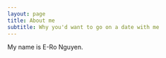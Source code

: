 ```yaml
---
layout: page
title: About me
subtitle: Why you'd want to go on a date with me
---
```


My name is E-Ro Nguyen.